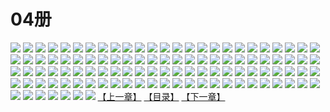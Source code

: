 # 04册
![](https://mao.mhtupian.com/uploads/img/7563/111233/1.jpg)
![](https://mao.mhtupian.com/uploads/img/7563/111233/2.jpg)
![](https://mao.mhtupian.com/uploads/img/7563/111233/3.jpg)
![](https://mao.mhtupian.com/uploads/img/7563/111233/4.jpg)
![](https://mao.mhtupian.com/uploads/img/7563/111233/5.jpg)
![](https://mao.mhtupian.com/uploads/img/7563/111233/6.jpg)
![](https://mao.mhtupian.com/uploads/img/7563/111233/7.jpg)
![](https://mao.mhtupian.com/uploads/img/7563/111233/8.jpg)
![](https://mao.mhtupian.com/uploads/img/7563/111233/9.jpg)
![](https://mao.mhtupian.com/uploads/img/7563/111233/10.jpg)
![](https://mao.mhtupian.com/uploads/img/7563/111233/11.jpg)
![](https://mao.mhtupian.com/uploads/img/7563/111233/12.jpg)
![](https://mao.mhtupian.com/uploads/img/7563/111233/13.jpg)
![](https://mao.mhtupian.com/uploads/img/7563/111233/14.jpg)
![](https://mao.mhtupian.com/uploads/img/7563/111233/15.jpg)
![](https://mao.mhtupian.com/uploads/img/7563/111233/16.jpg)
![](https://mao.mhtupian.com/uploads/img/7563/111233/17.jpg)
![](https://mao.mhtupian.com/uploads/img/7563/111233/18.jpg)
![](https://mao.mhtupian.com/uploads/img/7563/111233/19.jpg)
![](https://mao.mhtupian.com/uploads/img/7563/111233/20.jpg)
![](https://mao.mhtupian.com/uploads/img/7563/111233/21.jpg)
![](https://mao.mhtupian.com/uploads/img/7563/111233/22.jpg)
![](https://mao.mhtupian.com/uploads/img/7563/111233/23.jpg)
![](https://mao.mhtupian.com/uploads/img/7563/111233/24.jpg)
![](https://mao.mhtupian.com/uploads/img/7563/111233/25.jpg)
![](https://mao.mhtupian.com/uploads/img/7563/111233/26.jpg)
![](https://mao.mhtupian.com/uploads/img/7563/111233/27.jpg)
![](https://mao.mhtupian.com/uploads/img/7563/111233/28.jpg)
![](https://mao.mhtupian.com/uploads/img/7563/111233/29.jpg)
![](https://mao.mhtupian.com/uploads/img/7563/111233/30.jpg)
![](https://mao.mhtupian.com/uploads/img/7563/111233/31.jpg)
![](https://mao.mhtupian.com/uploads/img/7563/111233/32.jpg)
![](https://mao.mhtupian.com/uploads/img/7563/111233/33.jpg)
![](https://mao.mhtupian.com/uploads/img/7563/111233/34.jpg)
![](https://mao.mhtupian.com/uploads/img/7563/111233/35.jpg)
![](https://mao.mhtupian.com/uploads/img/7563/111233/36.jpg)
![](https://mao.mhtupian.com/uploads/img/7563/111233/37.jpg)
![](https://mao.mhtupian.com/uploads/img/7563/111233/38.jpg)
![](https://mao.mhtupian.com/uploads/img/7563/111233/39.jpg)
![](https://mao.mhtupian.com/uploads/img/7563/111233/40.jpg)
![](https://mao.mhtupian.com/uploads/img/7563/111233/41.jpg)
![](https://mao.mhtupian.com/uploads/img/7563/111233/42.jpg)
![](https://mao.mhtupian.com/uploads/img/7563/111233/43.jpg)
![](https://mao.mhtupian.com/uploads/img/7563/111233/44.jpg)
![](https://mao.mhtupian.com/uploads/img/7563/111233/45.jpg)
![](https://mao.mhtupian.com/uploads/img/7563/111233/46.jpg)
![](https://mao.mhtupian.com/uploads/img/7563/111233/47.jpg)
![](https://mao.mhtupian.com/uploads/img/7563/111233/48.jpg)
![](https://mao.mhtupian.com/uploads/img/7563/111233/49.jpg)
![](https://mao.mhtupian.com/uploads/img/7563/111233/50.jpg)
![](https://mao.mhtupian.com/uploads/img/7563/111233/51.jpg)
![](https://mao.mhtupian.com/uploads/img/7563/111233/52.jpg)
![](https://mao.mhtupian.com/uploads/img/7563/111233/53.jpg)
![](https://mao.mhtupian.com/uploads/img/7563/111233/54.jpg)
![](https://mao.mhtupian.com/uploads/img/7563/111233/55.jpg)
![](https://mao.mhtupian.com/uploads/img/7563/111233/56.jpg)
![](https://mao.mhtupian.com/uploads/img/7563/111233/57.jpg)
![](https://mao.mhtupian.com/uploads/img/7563/111233/58.jpg)
![](https://mao.mhtupian.com/uploads/img/7563/111233/59.jpg)
![](https://mao.mhtupian.com/uploads/img/7563/111233/60.jpg)
![](https://mao.mhtupian.com/uploads/img/7563/111233/61.jpg)
![](https://mao.mhtupian.com/uploads/img/7563/111233/62.jpg)
![](https://mao.mhtupian.com/uploads/img/7563/111233/63.jpg)
![](https://mao.mhtupian.com/uploads/img/7563/111233/64.jpg)
![](https://mao.mhtupian.com/uploads/img/7563/111233/65.jpg)
![](https://mao.mhtupian.com/uploads/img/7563/111233/66.jpg)
![](https://mao.mhtupian.com/uploads/img/7563/111233/67.jpg)
![](https://mao.mhtupian.com/uploads/img/7563/111233/68.jpg)
![](https://mao.mhtupian.com/uploads/img/7563/111233/69.jpg)
![](https://mao.mhtupian.com/uploads/img/7563/111233/70.jpg)
![](https://mao.mhtupian.com/uploads/img/7563/111233/71.jpg)
![](https://mao.mhtupian.com/uploads/img/7563/111233/72.jpg)
![](https://mao.mhtupian.com/uploads/img/7563/111233/73.jpg)
![](https://mao.mhtupian.com/uploads/img/7563/111233/74.jpg)
![](https://mao.mhtupian.com/uploads/img/7563/111233/75.jpg)
![](https://mao.mhtupian.com/uploads/img/7563/111233/76.jpg)
![](https://mao.mhtupian.com/uploads/img/7563/111233/77.jpg)
![](https://mao.mhtupian.com/uploads/img/7563/111233/78.jpg)
![](https://mao.mhtupian.com/uploads/img/7563/111233/79.jpg)
![](https://mao.mhtupian.com/uploads/img/7563/111233/80.jpg)
![](https://mao.mhtupian.com/uploads/img/7563/111233/81.jpg)
![](https://mao.mhtupian.com/uploads/img/7563/111233/82.jpg)
![](https://mao.mhtupian.com/uploads/img/7563/111233/83.jpg)
![](https://mao.mhtupian.com/uploads/img/7563/111233/84.jpg)
![](https://mao.mhtupian.com/uploads/img/7563/111233/85.jpg)
![](https://mao.mhtupian.com/uploads/img/7563/111233/86.jpg)
![](https://mao.mhtupian.com/uploads/img/7563/111233/87.jpg)
![](https://mao.mhtupian.com/uploads/img/7563/111233/88.jpg)
![](https://mao.mhtupian.com/uploads/img/7563/111233/89.jpg)
![](https://mao.mhtupian.com/uploads/img/7563/111233/90.jpg)
![](https://mao.mhtupian.com/uploads/img/7563/111233/91.jpg)
![](https://mao.mhtupian.com/uploads/img/7563/111233/92.jpg)
![](https://mao.mhtupian.com/uploads/img/7563/111233/93.jpg)
![](https://mao.mhtupian.com/uploads/img/7563/111233/94.jpg)
![](https://mao.mhtupian.com/uploads/img/7563/111233/95.jpg)
![](https://mao.mhtupian.com/uploads/img/7563/111233/96.jpg)
![](https://mao.mhtupian.com/uploads/img/7563/111233/97.jpg)
![](https://mao.mhtupian.com/uploads/img/7563/111233/98.jpg)
![](https://mao.mhtupian.com/uploads/img/7563/111233/99.jpg)
![](https://mao.mhtupian.com/uploads/img/7563/111233/100.jpg)
![](https://mao.mhtupian.com/uploads/img/7563/111233/101.jpg)
![](https://mao.mhtupian.com/uploads/img/7563/111233/102.jpg)
![](https://mao.mhtupian.com/uploads/img/7563/111233/103.jpg)
![](https://mao.mhtupian.com/uploads/img/7563/111233/104.jpg)
![](https://mao.mhtupian.com/uploads/img/7563/111233/105.jpg)
![](https://mao.mhtupian.com/uploads/img/7563/111233/106.jpg)
![](https://mao.mhtupian.com/uploads/img/7563/111233/107.jpg)
[【上一章】](./177.md)
[【目录】](./READMD.md)
[【下一章】](./179.md)
